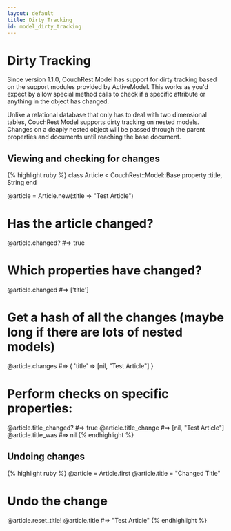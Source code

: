 ```yaml
---
layout: default
title: Dirty Tracking
id: model_dirty_tracking
---
```


# Dirty Tracking

Since version 1.1.0, CouchRest Model has support for dirty tracking based on the support modules provided by ActiveModel. This works as you'd expect by allow special method calls to check if a specific attribute or anything in the object has changed.

Unlike a relational database that only has to deal with two dimensional tables, CouchRest Model supports dirty tracking on nested models. Changes on a deaply nested object will be passed through the parent properties and documents until reaching the base document.

## Viewing and checking for changes

{% highlight ruby %}
class Article < CouchRest::Model::Base
  property :title, String
end

@article = Article.new(:title => "Test Article")

# Has the article changed?
@article.changed?  #=> true

# Which properties have changed?
@article.changed   #=> ['title']

# Get a hash of all the changes (maybe long if there are lots of nested models)
@article.changes   #=> { 'title' => [nil, "Test  Article"] }

# Perform checks on specific properties:
@article.title_changed?   #=> true
@article.title_change     #=> [nil, "Test Article"]
@article.title_was        #=> nil
{% endhighlight %}

## Undoing changes

{% highlight ruby %}
@article = Article.first
@article.title = "Changed Title"
# Undo the change
@article.reset_title!
@article.title    #=> "Test Article"
{% endhighlight %}

